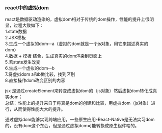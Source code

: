 ### react中的虚拟dom

react是数据驱动渲染的，虚拟dom相对于传统的dom操作，性能的提升上很明显，过程大致如下：<br>
1.state数据<br>
2.JSX模板<br>
3.生成一个虚拟的dom--a（虚拟的dom就是一个js对象，用它来描述真实的dom）<br>
4.数据 + 模板 结合，生成真实的dom渲染到页面上<br>
5.若state发生改变<br>
6.生成一个虚拟的dom--b<br>
7.将虚拟dom a和b做比较，找到区别<br>
8.直接操作dom改变区别的内容<br>

jsx 是通过createElement来转变成虚拟dom的（js对象）然后虚拟dom转化成真实dom；<br>
总结：性能上的提升来自于将真是dom的创建和比较，用虚拟dom（js对象）进行，从而使得性能大大的提升。<br>

通过虚拟dom能够实现跨端应用，一些原生应用-React-Native是无法实习dom的，没有dom这个东西，但是通过虚拟dom可能转换成原生组件啥的。